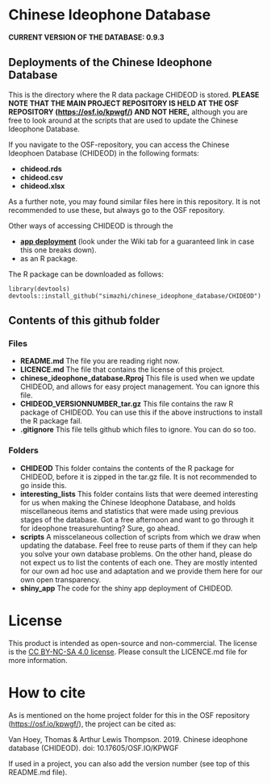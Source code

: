 # Chinese Ideophone Database

**CURRENT VERSION OF THE DATABASE: 0.9.3**

## Deployments of the Chinese Ideophone Database

This is the directory where the R data package CHIDEOD is stored.
**PLEASE NOTE THAT THE MAIN PROJECT REPOSITORY IS HELD AT THE OSF REPOSITORY (https://osf.io/kpwgf/) AND NOT HERE,** although you are free to look around at the scripts that are used to update the Chinese Ideophone Database.

If you navigate to the OSF-repository, you can access the Chinese Ideophoen Database (CHIDEOD) in the following formats:

* **chideod.rds**
* **chideod.csv**
* **chideod.xlsx**

As a further note, you may found similar files here in this repository. It is not recommended to use these, but always go to the OSF repository.

Other ways of accessing CHIDEOD is through the 

* **[app deployment](https://simazhi.shinyapps.io/chideod_appversion/)** (look under the Wiki tab for a guaranteed link in case this one breaks down).
* as an R package.

The R package can be downloaded as follows:

```
library(devtools)
devtools::install_github("simazhi/chinese_ideophone_database/CHIDEOD")
```

## Contents of this github folder

### Files

* __README.md__ The file you are reading right now.
* __LICENCE.md__ The file that contains the license of this project.
* __chinese_ideophone_database.Rproj__ This file is used when we update CHIDEOD, and allows for easy project management. You can ignore this file.
* __CHIDEOD_VERSIONNUMBER_tar.gz__ This file contains the raw R package of CHIDEOD. You can use this if the above instructions to install the R package fail.
* __.gitignore__ This file tells github which files to ignore. You can do so too.

### Folders

* __CHIDEOD__ This folder contains the contents of the R package for CHIDEOD, before it is zipped in the tar.gz file. It is not recommended to go inside this.
* __interesting_lists__ This folder contains lists that were deemed interesting for us when making the Chinese Ideophone Database, and holds miscellaneous items and statistics that were made using previous stages of the database. Got a free afternoon and want to go through it for ideophone treasurehunting? Sure, go ahead.
* __scripts__ A misscelaneous collection of scripts from which we draw when updating the database. Feel free to reuse parts of them if they can help you solve your own database problems. On the other hand, please do not expect us to list the contents of each one. They are mostly intented for our own ad hoc use and adaptation and we provide them here for our own open transparency.
* __shiny_app__ The code for the shiny app deployment of CHIDEOD.

# License

This product is intended as open-source and non-commercial.
The license is the [CC BY-NC-SA 4.0 license](https://creativecommons.org/licenses/by-nc-sa/4.0/). 
Please consult the LICENCE.md file for more information.

# How to cite

As is mentioned on the home project folder for this in the OSF repository (https://osf.io/kpwgf/), the project can be cited as:

Van Hoey, Thomas & Arthur Lewis Thompson. 2019. Chinese ideophone database (CHIDEOD). doi: 10.17605/OSF.IO/KPWGF

If used in a project, you can also add the version number (see top of this README.md file).


